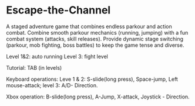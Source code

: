 # Escape-the-Channel
A staged adventure game that combines endless parkour and action combat. Combine smooth parkour mechanics (running, jumping) with a fun combat system (attacks, skill releases). Provide dynamic stage switching (parkour, mob fighting, boss battles) to keep the game tense and diverse.

Level 1&2: auto running Level 3: fight level

Tutorial: TAB (in levels)

Keyboard operations: Leve 1 & 2: S-slide(long press), Space-jump, Left mouse-attack; level 3: A/D- Direction.

Xbox operation: B-slide(long press), A-Jump, X-attack, Joystick - Direction.
